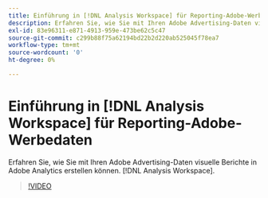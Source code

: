```yaml
---
title: Einführung in [!DNL Analysis Workspace] für Reporting-Adobe-Werbedaten
description: Erfahren Sie, wie Sie mit Ihren Adobe Advertising-Daten visuelle Berichte in Adobe Analytics erstellen können. [!DNL Analysis Workspace].
exl-id: 83e96311-e871-4913-959e-473be62c5c47
source-git-commit: c299b88f75a62194bd22b2d220ab525045f78ea7
workflow-type: tm+mt
source-wordcount: '0'
ht-degree: 0%

---
```


# Einführung in [!DNL Analysis Workspace] für Reporting-Adobe-Werbedaten

Erfahren Sie, wie Sie mit Ihren Adobe Advertising-Daten visuelle Berichte in Adobe Analytics erstellen können. [!DNL Analysis Workspace].

>[!VIDEO](https://video.tv.adobe.com/v/33492)
